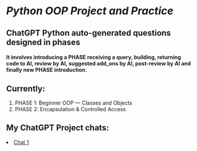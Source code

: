 # <i>Python OOP Project and Practice</i>
## ChatGPT Python auto-generated questions designed in phases
#### It involves introducing a PHASE receiving a query, building, returning code to AI, review by AI, suggested add_ons by AI, post-review by AI and finally new PHASE introduction.

## Currently:
<ol>
  <li>PHASE 1: Beginner OOP — Classes and Objects</li>
  <li>PHASE 2: Encapsulation & Controlled Access</li>
</ol>

## My ChatGPT Project chats:
<li><a href="https://chatgpt.com/share/68f8acfa-7538-800a-8036-4ddb2f6fc475">Chat 1</a></li>
